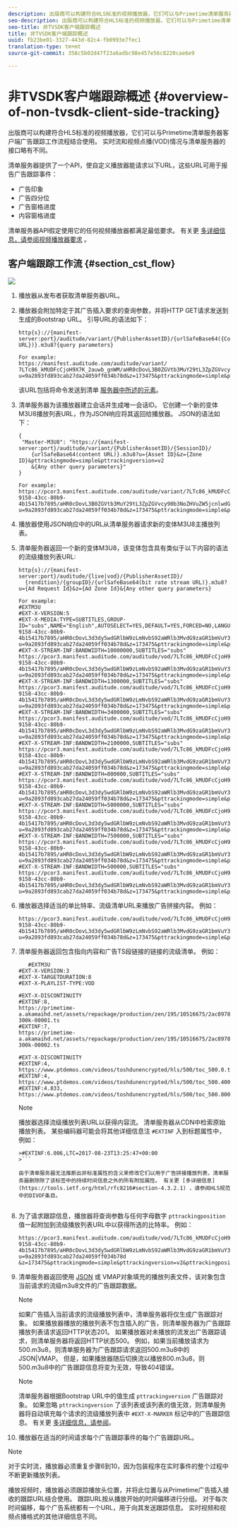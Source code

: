 ```yaml
---
description: 出版商可以构建符合HLS标准的视频播放器，它们可以与Primetime清单服务器客户端广告跟踪工作流程结合使用。 实时流和视频点播(VOD)情况与清单服务器的接口略有不同。
seo-description: 出版商可以构建符合HLS标准的视频播放器，它们可以与Primetime清单服务器客户端广告跟踪工作流程结合使用。 实时流和视频点播(VOD)情况与清单服务器的接口略有不同。
seo-title: 非TVSDK客户端跟踪概述
title: 非TVSDK客户端跟踪概述
uuid: fb23be01-3327-443d-82c4-fb0993e7fec1
translation-type: tm+mt
source-git-commit: 358c5b02d47f23a6adbc98e457e56c8220cae6e9

---
```



# 非TVSDK客户端跟踪概述 {#overview-of-non-tvsdk-client-side-tracking}

出版商可以构建符合HLS标准的视频播放器，它们可以与Primetime清单服务器客户端广告跟踪工作流程结合使用。 实时流和视频点播(VOD)情况与清单服务器的接口略有不同。

清单服务器提供了一个API，使自定义播放器能请求以下URL，这些URL可用于报告广告跟踪事件：

* 广告印象
* 广告四分位
* 广告窗格进度
* 内容窗格进度

清单服务器API假定使用它的任何视频播放器都满足最低要求。 有关更 [多详细信息，请参阅视频播放器要求](../../msapi-topics/ms-player-req.md) 。

## 客户端跟踪工作流 {#section_cst_flow}

![](assets/pt_ssai_notvsdk_csat_ai-workflow.png)

1. 播放器从发布者获取清单服务器URL。
1. 播放器会附加特定于其广告插入要求的查询参数，并将HTTP GET请求发送到生成的Bootstrap URL。 引导URL的语法如下：

   ```
   http{s}://{manifest-server:port}/auditude/variant/{PublisherAssetID}/{urlSafeBase64({Content URL})}.m3u8?{query parameters}
   
   For example:
   https://manifest.auditude.com/auditude/variant/
   7LTc86_kMUDFcCjoH9X7K_2auwb_gnWM/aHR0cDovL3B0ZGVtb3MuY29tL3ZpZGVvcy90b3NoZHVuZW5jcnlwdGVkL2hscy90ZXN0Mi5tM3U4.m3u8?
   u=9a2893fd893cab27da24059ff034b78d&z=173475&pttrackingmode=simple&pttrackingversion=v2&__sid__=docExample02
   ```

   该URL包括将命令发送到清单 [服务器中所述的元素](../../msapi-topics/ms-getting-started/ms-sending-cmd.md)。

1. 清单服务器为该播放器建立会话并生成唯一会话ID。 它创建一个新的变体M3U8播放列表URL，作为JSON响应将其返回给播放器。 JSON的语法如下：

   ```
   {
    "Master-M3U8": "https://{manifest-server:port}/auditude/variant/{PublisherAssetID}/{SessionID}/
       {urlSafeBase64(content URL)}.m3u8?u={Asset ID}&z={Zone ID}&pttrackingmode=simple&pttrackingversion=v2
       &{Any other query parameters}"
   }
   
   For example:
   https://pcor3.manifest.auditude.com/auditude/variant/7LTc86_kMUDFcCjoH9X7K_2auwb_gnWM/f958bef8-9158-43cc-80b9-4b15417b7895/aHR0cDovL3B0ZGVtb3MuY29tL3ZpZGVvcy90b3NoZHVuZW5jcnlwdGVkL2hscy90ZXN0Mi5tM3U4.3u8?u=9a2893fd893cab27da24059ff034b78d&z=173475&pttrackingmode=simple&pttrackingversion=v2
   ```

1. 播放器使用JSON响应中的URL从清单服务器请求新的变体M3U8主播放列表。
1. 清单服务器返回一个新的变体M3U8，该变体包含具有类似于以下内容的语法的流级播放列表URL:

   ```
   http{s}://{manifest-server:port}/auditude/{live|vod}/{PublisherAssetID}/
     {rendition}/{groupID}/{urlSafeBase64(bit rate stream URL)}.m3u8?u={Ad Request Id}&z={Ad Zone Id}&{Any other query parameters}
   
   For example:
   #EXTM3U
   #EXT-X-VERSION:5
   #EXT-X-MEDIA:TYPE=SUBTITLES,GROUP-ID="subs",NAME="English",AUTOSELECT=YES,DEFAULT=YES,FORCED=NO,LANGUAGE="eng",URI="https://pcor3.manifest.auditude.com/auditude/vod/7LTc86_kMUDFcCjoH9X7K_2auwb_gnWM/webvtt/f958bef8-9158-43cc-80b9-4b15417b7895/aHR0cDovL3d3dy5wdGRlbW9zLmNvbS92aWRlb3MvdG9zaGR1bmVuY3J5cHRlZC9obHMvd2VidnR0L1RPUy1lbjIubTN1OA.m3u8?u=9a2893fd893cab27da24059ff034b78d&z=173475&pttrackingmode=simple&pttrackingversion=v2"
   #EXT-X-STREAM-INF:BANDWIDTH=10000000,SUBTITLES="subs"
   https://pcor3.manifest.auditude.com/auditude/vod/7LTc86_kMUDFcCjoH9X7K_2auwb_gnWM/10000/f958bef8-9158-43cc-80b9-4b15417b7895/aHR0cDovL3d3dy5wdGRlbW9zLmNvbS92aWRlb3MvdG9zaGR1bmVuY3J5cHRlZC9obHMvMTAwMDAvdG9jXzEwMDAwLm0zdTg.m3u8?u=9a2893fd893cab27da24059ff034b78d&z=173475&pttrackingmode=simple&pttrackingversion=v2
   #EXT-X-STREAM-INF:BANDWIDTH=1300000,SUBTITLES="subs"
   https://pcor3.manifest.auditude.com/auditude/vod/7LTc86_kMUDFcCjoH9X7K_2auwb_gnWM/1300/f958bef8-9158-43cc-80b9-4b15417b7895/aHR0cDovL3d3dy5wdGRlbW9zLmNvbS92aWRlb3MvdG9zaGR1bmVuY3J5cHRlZC9obHMvMTMwMC90b2NfMTMwMC5tM3U4.m3u8?u=9a2893fd893cab27da24059ff034b78d&z=173475&pttrackingmode=simple&pttrackingversion=v2
   #EXT-X-STREAM-INF:BANDWIDTH=3400000,SUBTITLES="subs"
   https://pcor3.manifest.auditude.com/auditude/vod/7LTc86_kMUDFcCjoH9X7K_2auwb_gnWM/3400/f958bef8-9158-43cc-80b9-4b15417b7895/aHR0cDovL3d3dy5wdGRlbW9zLmNvbS92aWRlb3MvdG9zaGR1bmVuY3J5cHRlZC9obHMvMzQwMC90b2NfMzQwMC5tM3U4.m3u8?u=9a2893fd893cab27da24059ff034b78d&z=173475&pttrackingmode=simple&pttrackingversion=v2
   #EXT-X-STREAM-INF:BANDWIDTH=2100000,SUBTITLES="subs"
   https://pcor3.manifest.auditude.com/auditude/vod/7LTc86_kMUDFcCjoH9X7K_2auwb_gnWM/2100/f958bef8-9158-43cc-80b9-4b15417b7895/aHR0cDovL3d3dy5wdGRlbW9zLmNvbS92aWRlb3MvdG9zaGR1bmVuY3J5cHRlZC9obHMvMjEwMC90b2NfMjEwMC5tM3U4.m3u8?u=9a2893fd893cab27da24059ff034b78d&z=173475&pttrackingmode=simple&pttrackingversion=v2
   #EXT-X-STREAM-INF:BANDWIDTH=800000,SUBTITLES="subs"
   https://pcor3.manifest.auditude.com/auditude/vod/7LTc86_kMUDFcCjoH9X7K_2auwb_gnWM/800/f958bef8-9158-43cc-80b9-4b15417b7895/aHR0cDovL3d3dy5wdGRlbW9zLmNvbS92aWRlb3MvdG9zaGR1bmVuY3J5cHRlZC9obHMvODAwL3RvY184MDAubTN1OA.m3u8?u=9a2893fd893cab27da24059ff034b78d&z=173475&pttrackingmode=simple&pttrackingversion=v2
   #EXT-X-STREAM-INF:BANDWIDTH=5000000,SUBTITLES="subs"
   https://pcor3.manifest.auditude.com/auditude/vod/7LTc86_kMUDFcCjoH9X7K_2auwb_gnWM/5000/f958bef8-9158-43cc-80b9-4b15417b7895/aHR0cDovL3d3dy5wdGRlbW9zLmNvbS92aWRlb3MvdG9zaGR1bmVuY3J5cHRlZC9obHMvNTAwMC90b2NfNTAwMC5tM3U4.m3u8?u=9a2893fd893cab27da24059ff034b78d&z=173475&pttrackingmode=simple&pttrackingversion=v2
   #EXT-X-STREAM-INF:BANDWIDTH=7500000,SUBTITLES="subs"
   https://pcor3.manifest.auditude.com/auditude/vod/7LTc86_kMUDFcCjoH9X7K_2auwb_gnWM/7500/f958bef8-9158-43cc-80b9-4b15417b7895/aHR0cDovL3d3dy5wdGRlbW9zLmNvbS92aWRlb3MvdG9zaGR1bmVuY3J5cHRlZC9obHMvNzUwMC90b2NfNzUwMC5tM3U4.m3u8?u=9a2893fd893cab27da24059ff034b78d&z=173475&pttrackingmode=simple&pttrackingversion=v2
   #EXT-X-STREAM-INF:BANDWIDTH=500000,SUBTITLES="subs"
   https://pcor3.manifest.auditude.com/auditude/vod/7LTc86_kMUDFcCjoH9X7K_2auwb_gnWM/500/f958bef8-9158-43cc-80b9-4b15417b7895/aHR0cDovL3d3dy5wdGRlbW9zLmNvbS92aWRlb3MvdG9zaGR1bmVuY3J5cHRlZC9obHMvNTAwL3RvY181MDAubTN1OA.m3u8?u=9a2893fd893cab27da24059ff034b78d&z=173475&pttrackingmode=simple&pttrackingversion=v2
   ```

1. 播放器选择适当的单比特率、流级清单URL来播放广告拼接内容。 例如：

   ```
   https://pcor3.manifest.auditude.com/auditude/vod/7LTc86_kMUDFcCjoH9X7K_2auwb_gnWM/500/f958bef8-9158-43cc-80b9-4b15417b7895/aHR0cDovL3d3dy5wdGRlbW9zLmNvbS92aWRlb3MvdG9zaGR1bmVuY3J5cHRlZC9obHMvNTAwL3RvY181MDAubTN1OA.m3u8?u=9a2893fd893cab27da24059ff034b78d&z=173475&pttrackingmode=simple&pttrackingversion=v2
   ```

1. 清单服务器返回包含指向内容和广告TS段链接的链接的流级清单。 例如：

   ```
      #EXTM3U
   #EXT-X-VERSION:3
   #EXT-X-TARGETDURATION:8
   #EXT-X-PLAYLIST-TYPE:VOD
   
   #EXT-X-DISCONTINUITY
   #EXTINF:8,
   https://primetime-a.akamaihd.net/assets/repackage/production/zen/195/10516675/2ac89785ee8df17a31b2594c61f6921e-300k-00001.ts
   #EXTINF:7,
   https://primetime-a.akamaihd.net/assets/repackage/production/zen/195/10516675/2ac89785ee8df17a31b2594c61f6921e-300k-00002.ts
   
   #EXT-X-DISCONTINUITY
   #EXTINF:4,
   https://www.ptdemos.com/videos/toshdunencrypted/hls/500/toc_500.0.ts
   #EXTINF:4,
   https://www.ptdemos.com/videos/toshdunencrypted/hls/500/toc_500.4000.ts
   #EXTINF:4.833,
   https://www.ptdemos.com/videos/toshdunencrypted/hls/500/toc_500.8000.ts   
   ```

   >[!NOTE]
   >
   >播放器选择流级播放列表URL以获得内容流。 清单服务器从CDN中检索原始播放列表。 某些编码器可能会将其他详细信息注 `#EXTINF` 入到标题属性中，例如：
   >
   >
   ```
   >#EXTINF:6.006,LTC=2017-08-23T13:25:47+00:00
   >```

   由于清单服务器无法推断出非标准属性的含义来修改它们以用于广告拼接播放列表，清单服务器删除除了该标签中的持续时间信息之外的所有附加属性。 有关更 [多详细信息](https://tools.ietf.org/html/rfc8216#section-4.3.2.1) ，请参阅HLS规范中的DIVOF条目。


1. 为了请求跟踪信息，播放器将查询参数与任何字母数字 `pttrackingposition` 值一起附加到流级播放列表URL中以获得所选的比特率。 例如：

   ```
   https://pcor3.manifest.auditude.com/auditude/vod/7LTc86_kMUDFcCjoH9X7K_2auwb_gnWM/500/f958bef8-9158-43cc-80b9-4b15417b7895/aHR0cDovL3d3dy5wdGRlbW9zLmNvbS92aWRlb3MvdG9zaGR1bmVuY3J5cHRlZC9obHMvNTAwL3RvY181MDAubTN1OA.m3u8?u=9a2893fd893cab27da24059ff034b78d
   &z=173475&pttrackingmode=simple&pttrackingversion=v2&pttrackingposition=1
   ```

1. 清单服务器返回使用 [JSON](../../msapi-topics/ms-list-file-formats/notvsdk-csat-sidecar.md) 或 [](../../msapi-topics/ms-list-file-formats/notvsdk-csat-vmap.md) VMAP对象填充的播放列表文件，该对象包含当前请求的流级m3u8文件的广告跟踪数据。

   >[!NOTE]
   >
   >如果广告插入当前请求的流级播放列表中，清单服务器将仅生成广告跟踪对象。 如果播放器播放的播放列表不包含插入的广告，则清单服务器为广告跟踪播放列表请求返回HTTP状态201。 如果播放器对未播放的流发出广告跟踪请求，则清单服务器将返回HTTP状态500。 例如，如果当前播放请求为500.m3u8，则清单服务器为广告跟踪请求返回500.m3u8中的JSON|VMAP。 但是，如果播放器随后切换流以播放800.m3u8，则500.m3u8中的广告跟踪信息将变为无效，导致404错误。

   >[!NOTE]
   >
   >清单服务器根据Bootstrap URL中的值生成 `pttrackingversion` 广告跟踪对象。 如果忽略 `pttrackingversion` 了该列表或该列表的值无效，则清单服务器将自动填充每个请求的流级播放列表中 `#EXT-X-MARKER` 标记中的广告跟踪信息。 有关更 [多详细信息，请参阅](../../msapi-topics/ms-at-effectiveness/ms-api-playlists.md)。

1. 播放器在适当的时间请求每个广告跟踪事件的每个广告跟踪URL。

>[!NOTE]
>
>对于实时流，播放器必须重复步骤6到10，因为包装程序在实时事件的整个过程中不断更新播放列表。

播放视频时，播放器必须跟踪播放头位置，并将此位置与从Primetime广告插入接收的跟踪URL结合使用。 跟踪URL按从播放开始的时间偏移进行分组。 对于每次时间偏移，每个广告系统都有一个URL，用于向其发送跟踪信息。 实时视频和视频点播格式的其他详细信息不同。

